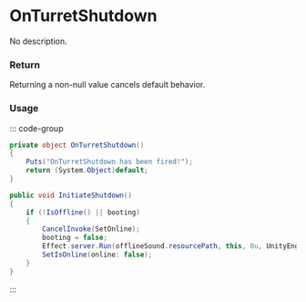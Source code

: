 # OnTurretShutdown
<Badge type="info" text="Turret"/><Badge type="danger" text="Carbon Compatible"/><Badge type="warning" text="Oxide Compatible"/>
No description.
### Return
Returning a non-null value cancels default behavior.

### Usage
::: code-group
```csharp [Example]
private object OnTurretShutdown()
{
	Puts("OnTurretShutdown has been fired!");
	return (System.Object)default;
}
```
```csharp [Source — Assembly-CSharp @ AutoTurret]
public void InitiateShutdown()
{
	if (!IsOffline() || booting)
	{
		CancelInvoke(SetOnline);
		booting = false;
		Effect.server.Run(offlineSound.resourcePath, this, 0u, UnityEngine.Vector3.zero, UnityEngine.Vector3.zero);
		SetIsOnline(online: false);
	}
}

```
:::

